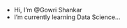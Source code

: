 -  Hi, I’m @Gowri Shankar
-  I’m currently learning Data Science...


<!---
GOWRISHANKARK80/GOWRISHANKARK80 is a ✨ special ✨ repository because its `README.md` (this file) appears on your GitHub profile.
You can click the Preview link to take a look at your changes.
--->
